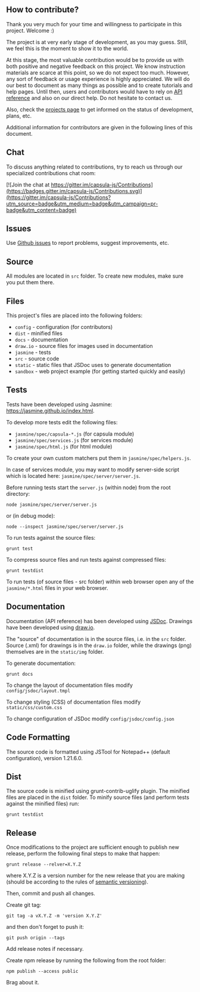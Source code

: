 ## How to contribute?

Thank you very much for your time and willingness to participate in this project. Welcome :)

The project is at very early stage of development, as you may guess. Still, we feel this is the moment to show it to the world.

At this stage, the most valuable contribution would be to provide us with both positive and negative feedback on this project. We know instruction materials are scarce at this point, so we do not expect too much. However, any sort of feedback or usage experience is highly appreciated. We will do our best to document as many things as possible and to create tutorials and help pages. Until then, users and contributors would have to rely on [API reference](https://solsoftware.github.io/capsula/) and also on our direct help. Do not hesitate to contact us.

Also, check the [projects page](https://github.com/solsoftware/capsula/projects) to get informed on the status of development, plans, etc.

Additional information for contributors are given in the following lines of this document.

## Chat

To discuss anything related to contributions, try to reach us through our specialized contributions chat room:

[![Join the chat at https://gitter.im/capsula-js/Contributions](https://badges.gitter.im/capsula-js/Contributions.svg)](https://gitter.im/capsula-js/Contributions?utm_source=badge&utm_medium=badge&utm_campaign=pr-badge&utm_content=badge)

## Issues

Use [Github issues](https://github.com/solsoftware/capsula/issues) to report problems, suggest improvements, etc.

## Source

All modules are located in `src` folder. To create new modules, make sure you put them there.

## Files

This project's files are placed into the following folders:

- `config` - configuration (for contributors)
- `dist` - minified files
- `docs` - documentation
- `draw.io` - source files for images used in documentation
- `jasmine` - tests
- `src` - source code
- `static` - static files that JSDoc uses to generate documentation
- `sandbox` - web project example (for getting started quickly and easily)

## Tests

Tests have been developed using Jasmine: https://jasmine.github.io/index.html.

To develop more tests edit the following files:

- `jasmine/spec/capsula-*.js` (for capsula module)
- `jasmine/spec/services.js` (for services module)
- `jasmine/spec/html.js` (for html module)

To create your own custom matchers put them in `jasmine/spec/helpers.js`.

In case of services module, you may want to modify server-side script which is located here: `jasmine/spec/server/server.js`.

Before running tests start the `server.js` (within node) from the root directory:

```
node jasmine/spec/server/server.js 
```

or (in debug mode):

```
node --inspect jasmine/spec/server/server.js 
```

To run tests against the source files:

```
grunt test
```

To compress source files and run tests against compressed files:

```
grunt testdist
```

To run tests (of source files - src folder) within web browser open any of the `jasmine/*.html` files in your web browser.

## Documentation

Documentation (API reference) has been developed using [JSDoc](http://usejsdoc.org/). Drawings have been developed using [draw.io](https://www.draw.io/).

The "source" of documentation is in the source files, i.e. in the `src` folder. Source (.xml) for drawings is in the `draw.io` folder, while the drawings (png) themselves are in the `static/img` folder.

To generate documentation:

```
grunt docs
```

To change the layout of documentation files modify `config/jsdoc/layout.tmpl`

To change styling (CSS) of documentation files modify `static/css/custom.css`

To change configuration of JSDoc modify `config/jsdoc/config.json`

## Code Formatting

The source code is formatted using JSTool for Notepad++ (default configuration), version 1.21.6.0.

## Dist

The source code is minified using grunt-contrib-uglify plugin. The minified files are placed in the `dist` folder. To minify source files (and perform tests against the minified files) run:

```
grunt testdist
```

## Release

Once modifications to the project are sufficient enough to publish new release, perform the following final steps to make that happen:

```
grunt release --relver=X.Y.Z
```

where X.Y.Z is a version number for the new release that you are making (should be according to the rules of [semantic versioning](https://semver.org/)).

Then, commit and push all changes.

Create git tag: 

```
git tag -a vX.Y.Z -m 'version X.Y.Z'
```

and then don't forget to push it: 

```
git push origin --tags
```

Add release notes if necessary.

Create npm release by running the following from the root folder: 

```
npm publish --access public
```

Brag about it.